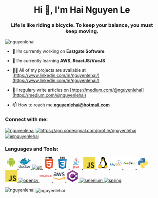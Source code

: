 <h1 align="center">Hi 👋, I'm Hai Nguyen Le</h1>
<h3 align="center">Life is like riding a bicycle. To keep your balance, you must keep moving.</h3>

<p align="left"> <img src="https://komarev.com/ghpvc/?username=nguyenlehai&label=Profile%20views&color=0e75b6&style=flat" alt="nguyenlehai" /> </p>

- 🔭 I’m currently working on **Eastgate Software**

- 🌱 I’m currently learning **AWS, ReactJS/VueJS**

- 👨‍💻 All of my projects are available at [https://www.linkedin.com/in/nguyenlehai/](https://www.linkedin.com/in/nguyenlehai/)

- 📝 I regulary write articles on [https://medium.com/@nguyenlehai](https://medium.com/@nguyenlehai)

- 📫 How to reach me **nguyenlehai@hotmail.com**

<p align="left">
<h3 align="left">Connect with me:</h3>
<a href="https://linkedin.com/in/nguyenlehai" target="blank"><img align="center" src="https://cdn.jsdelivr.net/npm/simple-icons@3.0.1/icons/linkedin.svg" alt="nguyenlehai" height="30" width="40" /></a>
<a href="https://app.codesignal.com/profile/nguyenlehai" target="blank"><img align="center" src="https://cdn.jsdelivr.net/npm/simple-icons@3.0.1/icons/rss.svg" alt="https://app.codesignal.com/profile/nguyenlehai" height="30" width="40" /></a>
<a href="https://medium.com/@nguyenlehai" target="blank"><img align="center" src="https://cdn.jsdelivr.net/npm/simple-icons@3.0.1/icons/medium.svg" alt="@nguyenlehai" height="30" width="40" /></a>
</p>

<h3 align="left">Languages and Tools:</h3>
<p align="left">
    <a href="https://developer.android.com" target="_blank"> <img src="https://raw.githubusercontent.com/devicons/devicon/master/icons/android/android-original-wordmark.svg" alt="android" width="40" height="40" /> </a>
    <a href="https://www.docker.com/" target="_blank"> <img src="https://raw.githubusercontent.com/devicons/devicon/master/icons/docker/docker-original-wordmark.svg" alt="docker" width="40" height="40" /> </a>
    <a href="https://git-scm.com/" target="_blank"> <img src="https://www.vectorlogo.zone/logos/git-scm/git-scm-icon.svg" alt="git" width="40" height="40" /> </a>
    <a href="https://www.w3.org/html/" target="_blank"> <img src="https://raw.githubusercontent.com/devicons/devicon/master/icons/html5/html5-original-wordmark.svg" alt="html5" width="40" height="40" /> </a>
    <a href="https://www.w3schools.com/css/" target="_blank"> <img src="https://raw.githubusercontent.com/devicons/devicon/master/icons/css3/css3-original-wordmark.svg" alt="css3" width="40" height="40" /> </a>
    <a href="https://www.java.com" target="_blank"> <img src="https://github.com/devicons/devicon/blob/master/icons/java/java-original-wordmark.svg" alt="java" width="40" height="40" /> </a>
    <a href="https://developer.mozilla.org/en-US/docs/Web/JavaScript" target="_blank">
        <img src="https://raw.githubusercontent.com/devicons/devicon/master/icons/javascript/javascript-original.svg" alt="javascript" width="40" height="40" />
    </a>
    <a href="https://www.linux.org/" target="_blank"> <img src="https://raw.githubusercontent.com/devicons/devicon/master/icons/linux/linux-original.svg" alt="linux" width="40" height="40" /> </a>
    <a href="https://www.mysql.com/" target="_blank"> <img src="https://raw.githubusercontent.com/devicons/devicon/master/icons/mysql/mysql-original-wordmark.svg" alt="mysql" width="40" height="40" /> </a>
    <a href="https://nodejs.org" target="_blank"> <img src="https://raw.githubusercontent.com/devicons/devicon/master/icons/nodejs/nodejs-original-wordmark.svg" alt="nodejs" width="40" height="40" /> </a>
    <a href="https://www.python.org" target="_blank"> <img src="https://raw.githubusercontent.com/devicons/devicon/master/icons/python/python-original.svg" alt="python" width="40" height="40" /> </a>
    <a href="https://developer.mozilla.org/en-US/docs/Web/JavaScript" target="_blank"> <img src="https://github.com/devicons/devicon/blob/master/icons/javascript/javascript-original.svg" alt="javascript" width="40" height="40" /> </a>
	<a href="https://opencv.org/" target="_blank"> <img src="https://www.vectorlogo.zone/logos/opencv/opencv-icon.svg" alt="opencv" width="40" height="40" /> </a>
    <a href="https://www.oracle.com/" target="_blank"> <img src="https://github.com/devicons/devicon/blob/master/icons/oracle/oracle-original.svg" alt="oracle" width="40" height="40" /> </a>
	<a href="https://aws.amazon.com" target="_blank"> <img src="https://github.com/devicons/devicon/blob/master/icons/amazonwebservices/amazonwebservices-original-wordmark.svg" alt="aws" width="40" height="40" /> </a>
	<a href="https://www.w3schools.com/cs/" target="_blank"> <img src="https://github.com/devicons/devicon/blob/master/icons/csharp/csharp-original.svg" alt="csharp" width="40" height="40" /> </a>     
    <a href="https://www.selenium.dev" target="_blank"> <img src="https://raw.githubusercontent.com/detain/svg-logos/780f25886640cef088af994181646db2f6b1a3f8/svg/selenium-logo.svg" alt="selenium" width="40" height="40" /> </a>
    <a href="" target="_blank"> <img src="https://www.vectorlogo.zone/logos/springio/springio-icon.svg" alt="spring" width="40" height="40" /> </a>
</p>


<p><img align="left" src="https://github-readme-stats.vercel.app/api/top-langs/?username=nguyenlehai&layout=compact" alt="nguyenlehai" /></p>

<p>&nbsp;<img align="center" src="https://github-readme-stats.vercel.app/api?username=nguyenlehai&show_icons=true" alt="nguyenlehai" /></p>

